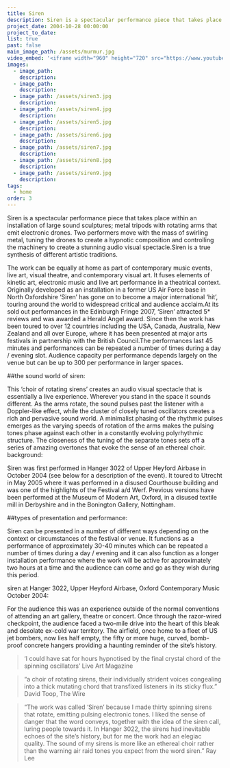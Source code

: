 ```yaml
---
title: Siren
description: Siren is a spectacular performance piece that takes place within an installation of large sound sculptures; metal tripods with rotating arms that emit electronic drones.
project_date: 2004-10-28 00:00:00
project_to_date:
list: true
past: false
main_image_path: /assets/murmur.jpg
video_embed: '<iframe width="960" height="720" src="https://www.youtube-nocookie.com/embed/f3gPhKR4j8k?rel=0" frameborder="0" allowfullscreen></iframe>'
images:
  - image_path:
    description:
  - image_path:
    description:
  - image_path: /assets/siren3.jpg
    description:
  - image_path: /assets/siren4.jpg
    description:
  - image_path: /assets/siren5.jpg
    description:
  - image_path: /assets/siren6.jpg
    description:
  - image_path: /assets/siren7.jpg
    description:
  - image_path: /assets/siren8.jpg
    description:
  - image_path: /assets/siren9.jpg
    description:
tags:
  - home
order: 3
---
```

Siren is a spectacular performance piece that takes place within an installation of large sound sculptures; metal tripods with rotating arms that emit electronic drones. Two performers move with the mass of swirling metal, tuning the drones to create a hypnotic composition and controlling the machinery to create a stunning audio visual spectacle.Siren is a true synthesis of different 
artistic traditions.

The work can be equally at home as part of contemporary music events, live art, visual theatre, and contemporary visual art. It fuses elements of kinetic art, electronic music and live art performance in a theatrical context. Originally developed as an installation in a former US Air Force base in North 
Oxfordshire ‘Siren’ has gone on to become a major international ‘hit’, touring around the world to widespread critical and audience acclaim.At its sold out performances in the Edinburgh Fringe 2007, ‘Siren’ attracted 5* reviews and was awarded a Herald Angel award. Since then the work has been toured to over 12 countries including the USA, Canada, Australia, New Zealand and all over Europe, where it has been presented at major arts festivals in partnership with the British Council.The performances last 45 minutes and 
performances can be repeated a number of times during a day / evening slot. Audience capacity per performance depends largely on the venue but can be up to 300 per performance in larger spaces.

##the sound world of siren:

This ‘choir of rotating sirens’ creates an audio visual spectacle that is essentially a live experience. Wherever you stand in the space it sounds different. As the arms rotate, the sound pulses past the listener with a Doppler-like effect, while the cluster of closely tuned oscillators creates a rich and pervasive sound world. A minimalist phasing of the rhythmic pulses emerges as the varying speeds of rotation of the arms makes the pulsing tones phase against each other in a constantly evolving polyrhythmic structure. The closeness of the tuning of the separate tones sets off a series of amazing overtones that evoke the sense of an ethereal choir.
background:

Siren was first performed in Hanger 3022 of Upper Heyford Airbase in October 2004 (see below for a description of the event). It toured to Utrecht in May 2005 where it was performed in a disused Courthouse building and was one of the highlights of the Festival a/d Werf. Previous versions have been performed at the Museum of Modern Art, Oxford, in a disused textile mill in Derbyshire and in the Bonington Gallery, Nottingham.

##types of presentation and performance:

Siren can be presented in a number of different ways depending on the context or circumstances of the festival or venue. It functions as a performance of approximately 30-40 minutes which can be repeated a number of times during a day / evening and it can also function as a longer installation performance where the work will be active for approximately two hours at a time and the audience can come and go as they wish during this period.

siren at Hanger 3022, Upper Heyford Airbase, Oxford Contemporary Music October 2004:

For the audience this was an experience outside of the normal conventions of attending an art gallery, theatre or concert. Once through the razor-wired checkpoint, the audience faced a two-mile drive into the heart of this bleak and desolate ex-cold war territory. The airfield, once home to a fleet of US jet bombers, now lies half empty, the fifty or more huge, curved, bomb-proof concrete hangers providing a haunting reminder of the site’s history.

>‘I could have sat for hours hypnotised by the final crystal chord of the spinning oscillators’ 
Live Art Magazine

>“a choir of rotating sirens, their individually strident voices congealing into a thick mutating chord that transfixed listeners in its sticky flux.” David Toop, The Wire

>“The work was called ‘Siren’ because I made thirty spinning sirens that rotate, emitting pulsing electronic tones. I liked the sense of danger that the word conveys, together with the idea of the siren call, luring people towards it. In Hanger 3022, the sirens had inevitable echoes of the site’s history, but for me the work had an elegiac quality. The sound of my sirens is more like an ethereal choir rather than the warning air raid tones you expect from the word siren.” Ray Lee